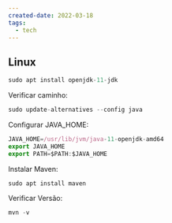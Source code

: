 ```yaml
---
created-date: 2022-03-18
tags:
  - tech
---
```


## Linux

```jsx
sudo apt install openjdk-11-jdk
```
Verificar caminho:
```jsx
sudo update-alternatives --config java
```
Configurar JAVA_HOME:
```jsx
JAVA_HOME=/usr/lib/jvm/java-11-openjdk-amd64
export JAVA_HOME
export PATH=$PATH:$JAVA_HOME
```
Instalar Maven:
```jsx
sudo apt install maven
```
Verificar Versão:
```jsx
mvn -v
```